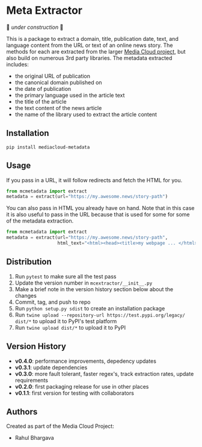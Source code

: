 Meta Extractor
==============

🚧 _under construction_ 🚧

This is a package to extract a domain, title, publication date, text, and language content from the URL or text of an
online news story. The methods for each are extracted from the larger [Media Cloud project](https://mediacloud.org), 
but also build on numerous 3rd party  libraries. The metadata extracted includes:
* the original URL of publication
* the canonical domain published on
* the date of publication
* the primary language used in the article text
* the title of the article
* the text content of the news article
* the name of the library used to extract the article content


Installation
------------

`pip install mediacloud-metadata`

Usage
-----

If you pass in a URL, it will follow redirects and fetch the HTML for you.

```python
from mcmetadata import extract
metadata = extract(url="https://my.awesome.news/story-path")
```

You can also pass in HTML you already have on hand. Note that in this case it is also useful to pass in the URL
because that is used for some for some of the metadata extraction.

```python
from mcmetadata import extract
metadata = extract(url="https://my.awesome.news/story-path",
                   html_text="<html><head><title>my webpage ... </html>")
```


Distribution
------------
1. Run `pytest` to make sure all the test pass
2. Update the version number in `mcextractor/__init__.py`
3. Make a brief note in the version history section below about the changes
4. Commit, tag, and push to repo 
5. Run `python setup.py sdist` to create an installation package
6. Run `twine upload --repository-url https://test.pypi.org/legacy/ dist/*` to upload it to PyPI's test platform
7. Run `twine upload dist/*` to upload it to PyPI


Version History
---------------

* __v0.4.0__: performance improvements, depedency updates
* __v0.3.1__: update dependencies
* __v0.3.0__: more fault tolerant, faster regex's, track extraction rates, update requirements
* __v0.2.0__: first packaging release for use in other places
* __v0.1.1__: first version for testing with collaborators


Authors
-------

Created as part of the Media Cloud Project:
* Rahul Bhargava
